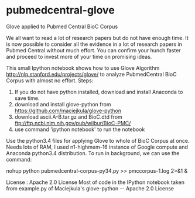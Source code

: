 # pubmedcentral-glove
Glove applied to Pubmed Central BioC Corpus

We all want to read a lot of research papers but do not have enough time. It is now possible to consider all the evidence in a lot of research papers in Pubmed Central without much effort. You can confirm your hunch faster and proceed to invest more of your time on promising ideas.

This small Ipython notebook shows how to use Glove Algorithm http://nlp.stanford.edu/projects/glove/ to analyze PubmedCentral BioC Corpus with almost no effort.
Steps:
1. If you do not have python installed, download and install Anaconda to save time.
2. download and install glove-python from https://github.com/maciejkula/glove-python
3. download ascii.A-B.tar.gz and BioC.dtd from ftp://ftp.ncbi.nlm.nih.gov/pub/wilbur/BioC-PMC/
4. use command 'ipython notebook' to run the notebook

Use the python3.4 files for applying Glove to whole of BioC Corpus at once. Needs lots of RAM, I used n1-highmem-16 instance of Google compute and Anaconda python3.4 distribution. To run in background, we can use the command:


nohup python pubmedcentral-corpus-py34.py >> pmccorpus-1.log 2>&1 &



License : Apache 2.0 License
Most of code in the IPython notebook taken from example.py of Maciejkula's glove-python -- Apache 2.0 License
